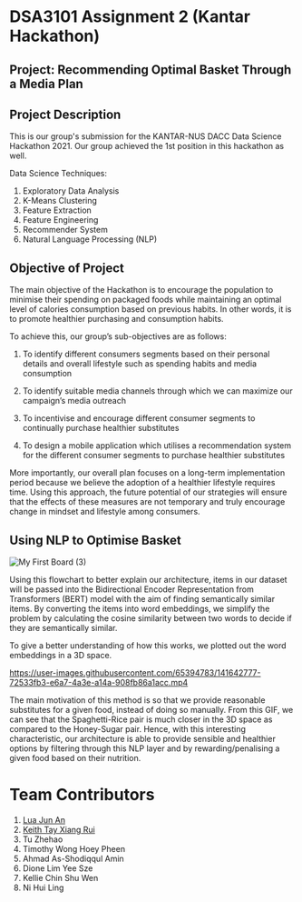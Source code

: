 # DSA3101 Assignment 2 (Kantar Hackathon)

## Project: Recommending Optimal Basket Through a Media Plan

## Project Description

This is our group's submission for the KANTAR-NUS DACC Data Science Hackathon 2021. Our group achieved the 1st position in this hackathon as well.

Data Science Techniques:
1. Exploratory Data Analysis
2. K-Means Clustering
3. Feature Extraction
4. Feature Engineering
5. Recommender System 
6. Natural Language Processing (NLP)

## Objective of Project

The main objective of the Hackathon is to encourage the population to minimise their spending on packaged foods while maintaining an optimal level of calories consumption based on previous habits. In other words, it is to promote healthier purchasing and consumption habits.

To achieve this, our group’s sub-objectives are as follows:

1)	To identify different consumers segments based on their personal details and overall lifestyle such as spending habits and media consumption

2)	To identify suitable media channels through which we can maximize our campaign’s media outreach

3)	To incentivise and encourage different consumer segments to continually purchase healthier substitutes

4)	To design a mobile application which utilises a recommendation system for the different consumer segments to purchase healthier substitutes

More importantly, our overall plan focuses on a long-term implementation period because we believe the adoption of a healthier lifestyle requires time. Using this approach, the future potential of our strategies will ensure that the effects of these measures are not temporary and truly encourage change in mindset and lifestyle among consumers.

## Using NLP to Optimise Basket

![My First Board (3)](https://user-images.githubusercontent.com/65394783/141642671-c154055b-f51e-4b54-9ded-5c8bdd658511.jpg)

Using this flowchart to better explain our architecture, items in our dataset will be passed into the Bidirectional Encoder Representation from Transformers (BERT) model with the aim of finding semantically similar items. By converting the items into word embeddings, we simplify the problem by calculating the cosine similarity between two words to decide if they are semantically similar.

To give a better understanding of how this works, we plotted out the word embeddings in a 3D space.


https://user-images.githubusercontent.com/65394783/141642777-72533fb3-e6a7-4a3e-a14a-908fb86a1acc.mp4

The main motivation of this method is so that we provide reasonable substitutes for a given food, instead of doing so manually. From this GIF, we can see that the Spaghetti-Rice pair is much closer in the 3D space as compared to the Honey-Sugar pair. Hence, with this interesting characteristic, our architecture is able to provide sensible and healthier options by filtering through this NLP layer and by rewarding/penalising a given food based on their nutrition.


# Team Contributors

1. [Lua Jun An](https://github.com/luajunan) 
2. [Keith Tay Xiang Rui](https://github.com/keith-tay)
3. Tu Zhehao
4. Timothy Wong Hoey Pheen
5. Ahmad As-Shodiqqul Amin
6. Dione Lim Yee Sze
7. Kellie Chin Shu Wen
8. Ni Hui Ling
